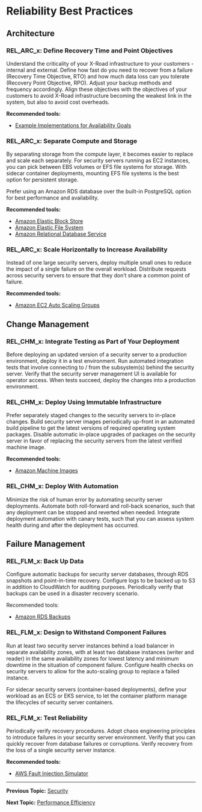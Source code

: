 # Reliability Best Practices

## Architecture

### REL_ARC_x: Define Recovery Time and Point Objectives

Understand the criticality of your X-Road infrastructure to your customers - internal and external. Define how fast
do you need to recover from a failure (Recovery Time Objective, RTO) and how much data loss can you tolerate (Recovery
Point Objective, RPO). Adjust your backup methods and frequency accordingly. Align these objectives with the objectives
of your customers to avoid X-Road infrastructure becoming the weakest link in the system, but also to avoid cost 
overheads.

**Recommended tools:**
* [Example Implementations for Availability Goals](https://docs.aws.amazon.com/wellarchitected/latest/reliability-pillar/example-implementations-for-availability-goals.html)


### REL_ARC_x: Separate Compute and Storage

By separating storage from the compute layer, it becomes easier to replace and scale each separately. For security servers
running as EC2 instances, you can pick between EBS volumes or EFS file systems for storage. With sidecar container deployments, 
mounting EFS file systems is the best option for persistent storage. 

Prefer using an Amazon RDS database over the built-in PostgreSQL option for best performance and availability.

**Recommended tools:**
* [Amazon Elastic Block Store](https://aws.amazon.com/ebs/)
* [Amazon Elastic File System](https://aws.amazon.com/efs/)
* [Amazon Relational Database Service](https://aws.amazon.com/rds/)

### REL_ARC_x: Scale Horizontally to Increase Availability

Instead of one large security servers, deploy multiple small ones to reduce the impact of a single failure on the 
overall workload. Distribute requests across security servers to ensure that they don’t share a common point of 
failure.

**Recommended tools:**
* [Amazon EC2 Auto Scaling Groups](https://docs.aws.amazon.com/autoscaling/ec2/userguide/AutoScalingGroup.html)

## Change Management

### REL_CHM_x: Integrate Testing as Part of Your Deployment

Before deploying an updated version of a security server to a production environment, deploy it in a test environment.
Run automated integration tests that involve connecting to / from the subsystem(s) behind the security server. 
Verify that the security server management UI is available for operator access. When tests succeed, deploy the changes
into a production environment.

### REL_CHM_x: Deploy Using Immutable Infrastructure

Prefer separately staged changes to the security servers to in-place changes. Build security server images periodically
up-front in an automated build pipeline to get the latest versions of required operating system packages. Disable 
automatic in-place upgrades of packages on the security server in favor of replacing the security servers from the
latest verified machine image.

**Recommended tools:**
* [Amazon Machine Images](https://docs.aws.amazon.com/AWSEC2/latest/UserGuide/AMIs.html)

### REL_CHM_x: Deploy With Automation

Minimize the risk of human error by automating security server deployments. Automate both roll-forward and roll-back
scenarios, such that any deployment can be stopped and reverted when needed. Integrate deployment automation with 
canary tests, such that you can assess system health during and after the deployment has occurred. 

## Failure Management

### REL_FLM_x: Back Up Data

Configure automatic backups for security server databases, through RDS snapshots and point-in-time recovery. Configure
logs to be backed up to S3 in addition to CloudWatch for auditing purposes. Periodically verify that backups can be
used in a disaster recovery scenario.

Recommended tools:
* [Amazon RDS Backups](https://docs.aws.amazon.com/AmazonRDS/latest/UserGuide/USER_WorkingWithAutomatedBackups.html)

### REL_FLM_x: Design to Withstand Component Failures

Run at least two security server instances behind a load balancer in separate availability zones, with at least two 
database instances (writer and reader) in the same availability zones for lowest latency and minimum downtime in the 
situation of component failure. Configure health checks on security servers to allow for the auto-scaling group to 
replace a failed instance.

For sidecar security servers (container-based deployments), define your workload as an ECS or EKS service, to let
the container platform manage the lifecycles of security server containers.

### REL_FLM_x: Test Reliability

Periodically verify recovery procedures. Adopt chaos engineering principles to introduce failures in your security
server environment. Verify that you can quickly recover from database failures or corruptions. Verify recovery from
the loss of a single security server instance.

**Recommended tools:**
* [AWS Fault Injection Simulator](https://aws.amazon.com/fis/)

---

**Previous Topic:** [Security](security.md)

**Next Topic:** [Performance Efficiency](performance-efficiency.md)